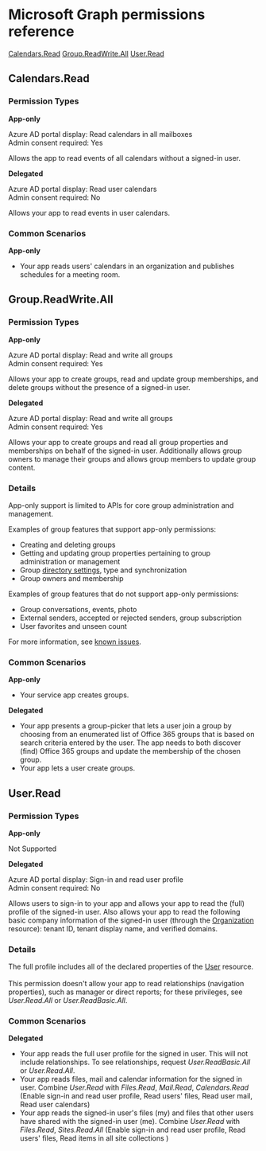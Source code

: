 # Microsoft Graph permissions reference 

[Calendars.Read](#Calendars_Read) [Group.ReadWrite.All](#Group_ReadWrite_All) [User.Read](#User_Read)

<a name="Calendars_Read"></a>
## Calendars.Read

### Permission Types
**App-only**

Azure AD portal display: Read calendars in all mailboxes<br/>
Admin consent required: Yes

Allows the app to read events of all calendars without a signed-in user. 

**Delegated**

Azure AD portal display: Read user calendars<br/>
Admin consent required: No

Allows your app to read events in user calendars. 

### Common Scenarios
**App-only**

* Your app reads users' calendars in an organization and publishes schedules for a meeting room. 


<a name="Group_ReadWrite_All"></a>
## Group.ReadWrite.All
### Permission Types
**App-only**

Azure AD portal display: Read and write all groups<br/>
Admin consent required: Yes

Allows your app to create groups, read and update group memberships, and delete groups without the presence of a signed-in user. 

**Delegated**

Azure AD portal display: Read and write all groups<br/>
Admin consent required: Yes

Allows your app to create groups and read all group properties and memberships on behalf of the signed-in user.  Additionally allows group owners to manage their groups and allows group members to update group content. 

### Details

App-only support is limited to APIs for core group administration and management. 

Examples of group features that support app-only permissions: 

* Creating and deleting groups
* Getting and updating group properties pertaining to group administration or management
* Group [directory settings](../api-reference/v1.0/resources/directoryobject.md), type and synchronization
* Group owners and membership


Examples of group features that do not support app-only permissions:

* Group conversations, events, photo
* External senders, accepted or rejected senders, group subscription
* User favorites and unseen count

For more information, see [known issues](../overview/release_notes.md#groups).


### Common Scenarios
**App-only**

* Your service app creates groups. 

**Delegated**

* Your app presents a group-picker that lets a user join a group by choosing from an enumerated list of Office 365 groups that is based on search criteria entered by the user. The app needs to both discover (find) Office 365 groups and update the membership of the chosen group.
* Your app lets a user create groups. 

<a name="User_Read"></a>
## User.Read

### Permission Types
**App-only**

Not Supported

**Delegated**

Azure AD portal display: Sign-in and read user profile<br/>
Admin consent required: No

Allows users to sign-in to your app and allows your app to read the (full) profile of the signed-in user. Also allows your app to read the following basic company information of the signed-in user (through the [Organization](../api-reference/v1.0/resources/organization.md) resource): tenant ID, tenant display name, and verified domains. 

### Details
The full profile includes all of the declared properties of the [User](../api-reference/v1.0/resources/user.md) resource. <br/><br/>This permission doesn't allow your app to read relationships (navigation properties), such as manager or direct reports; for these privileges, see _User.Read.All_ or _User.ReadBasic.All_.

### Common Scenarios
**Delegated**
* Your app reads the full user profile for the signed in user. This will not include relationships. To see relationships, request _User.ReadBasic.All_ or _User.Read.All_.
* Your app reads files, mail and calendar information for the signed in user. Combine _User.Read_ with  _Files.Read_, _Mail.Read_, _Calendars.Read_  (Enable sign-in and read user profile, Read users' files,  Read user mail,  Read user calendars)
* Your app reads  the signed-in user's files (my) and files that other users have shared with the signed-in user (me). Combine  _User.Read_ with  _Files.Read_, _Sites.Read.All_ (Enable sign-in and read user profile, Read users' files,  Read items in all site collections )
